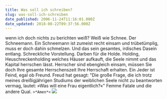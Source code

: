 ```yaml
---
title: Was soll ich schreiben?
slug: was-soll-ich-schreiben
date_published: 2006-11-24T11:16:01.000Z
date_updated: 2018-08-22T09:37:56.000Z
---
```


wenn ich doch nichts zu berichten weiß? Weiß wie Schnee. Der Schneemann. Ein Schneemann ist zumeist recht einsam und trübetümplig, muss er doch dahin schmelzen. Und das sein gesamtes, irdisches Dasein entlang. Schreckliche Vorstellung. Darben für die Holde. Holding, Heuschreckenholding welches Häuser aufkauft, die Seele nimmt und das Kapital herrschen lässt. Herrscher sind ebengleich einsam, müssen Sie doch Ihre gesamte Herrschenszeit Ihre Herrschaft erhalten. Ein Jeder ist Feind, egal ob Freund. Freud hat gesagt: "Die große Frage, die ich trotz meines dreißigjährigen Studiums der weiblichen Seele nicht zu beantworten vermag, lautet: »Was will eine Frau eigentlich?«" Femme Fatale und die andere Qual. `>*Amen*<`
![](//static.flickr.com/49/115920969_a7986e40a4.jpg?v=0)
